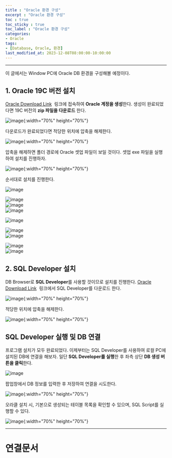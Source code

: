 ```yaml
---
title : "Oracle 환경 구성"
excerpt : "Oracle 환경 구성"
toc : true
toc_sticky : true
toc_label : "Oracle 환경 구성"
categories:
- Oracle
tags:
- [Database, Oracle, 환경]
last_modified_at: 2023-12-08T08:00:00-10:00:00
---
```

  
---
  
  이 글에서는 Window PC에 Oracle DB 환경을 구성해볼 예정이다.
  
## 1. Oracle 19C 버전 설치
 [Oracle Download Link](https://www.oracle.com/kr/database/technologies/oracle19c-windows-downloads.html)  링크에 접속하여 **Oracle 계정을 생성**한다. 생성이 완료되었다면 19C 버전의 **zip 파일을 다운로드** 한다.
  
![image](../../assets/images/DownloadOracle.png){:width="70%" height="70%"}  

 다운로드가 완료되었다면 적당한 위치에 압축을 해제한다.
  
![image](../../assets/images/ExtractOracleZipFile.png){:width="70%" height="70%"}  

 압축을 해제하면 폴더 경로에 Oracle 셋업 파일이 보일 것이다. 셋업 exe 파일을 실행하여 설치를 진행하자.
  
![image](../../assets/images/ExecuteOracleSetup.png){:width="70%" height="70%"}  

순서대로 설치를 진행한다.  
  
![image](../../assets/images/OracleSetup01.png)
  
![image](../../assets/images/OracleSetup02.png)  
![image](../../assets/images/OracleSetup03.png)  
![image](../../assets/images/OracleSetup04.png)
  
![image](../../assets/images/OracleSetup04_Popup.png)
  
![image](../../assets/images/OracleSetup05.png)  
![image](../../assets/images/OracleSetup06.png)
  
![image](../../assets/images/OracleSetup07.png)  
![image](../../assets/images/OracleSetup08.png)
  
## 2. SQL Developer 설치
 DB Browser로 **SQL Developer**를 사용할 것이므로 설치를 진행한다.  [Oracle Download Link](https://www.oracle.com/database/sqldeveloper/technologies/download/)  링크에서  SQL Developer를 다운로드 한다.
  
![image](../../assets/images/DownloadSQLDeveloper.png){:width="70%" height="70%"}  

 적당한 위치에 압축을 해제한다.  
  
![image](../../assets/images/ExtractSQLDeveloper.png){:width="70%" height="70%"}  
  
## SQL Developer 실행 및 DB 연결
 프로그램 설치가 모두 완료되었다. 이제부터는 SQL Developer를 사용하여 로컬 PC에 설치된 DB에 연결을 해보자. 일단 **SQL Developer를 실행**한 후 좌측 상단 **DB 생성 버튼을 클릭**한다.
  
![image](../../assets/images/SQLDeveloper_CreateNewDatabase.png)
 
 팝업창에서 DB 정보를 입력한 후 저장하여 연결을 시도한다.
  
![image](../../assets/images/SQLDeveloper_CreateNewDatabase_01.png){:width="70%" height="70%"}  

 오라클 설치 시, 기본으로 생성되는 테이블 목록을 확인할 수 있으며, SQL Script를 실행할 수 있다.
  
![image](../../assets/images/SQLDeveloper_Result.png){:width="70%" height="70%"}

---
  
# 연결문서
